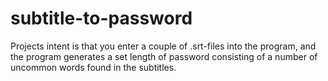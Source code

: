 # subtitle-to-password
Projects intent is that you enter a couple of .srt-files into the program, and the program generates a set length of password consisting of a number of uncommon words found in the subtitles.
